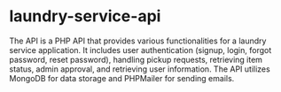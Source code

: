 # laundry-service-api
The API is a PHP API that provides various functionalities for a laundry service application. It includes user authentication (signup, login, forgot password, reset password), handling pickup requests, retrieving item status, admin approval, and retrieving user information. The API utilizes MongoDB for data storage and PHPMailer for sending emails.
